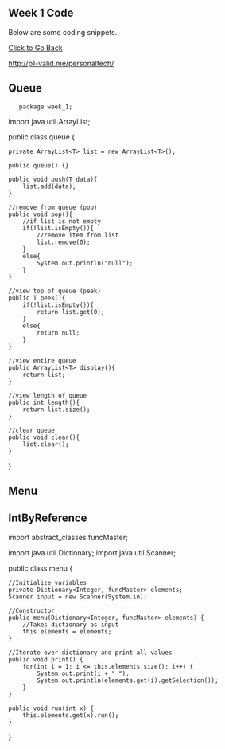 ## Week 1 Code
Below are some coding snippets.
<div markdown=“0”><a href=“https://replit.com/@risaiwazaki/risachallenge#week_1/stack.java” class=“btn btn-info”> Click to Go Back</a></div>

http://p1-valid.me/personaltech/

## Queue
       package week_1;

import java.util.ArrayList;

public class queue<T> {

    private ArrayList<T> list = new ArrayList<T>();

    public queue() {}

    public void push(T data){
        list.add(data);
    }

    //remove from queue (pop)
    public void pop(){
        //if list is not empty
        if(!list.isEmpty()){
            //remove item from list
            list.remove(0);
        }
        else{
            System.out.println("null");
        }
    }

    //view top of queue (peek)
    public T peek(){
        if(!list.isEmpty()){
            return list.get(0);
        }
        else{
            return null;
        }
    }

    //view entire queue
    public ArrayList<T> display(){
        return list;
    }

    //view length of queue
    public int length(){
        return list.size();
    }

    //clear queue
    public void clear(){
        list.clear();
    }
}

## Menu
## IntByReference
   import abstract_classes.funcMaster;

import java.util.Dictionary;
import java.util.Scanner;

public class menu {

    //Initialize variables
    private Dictionary<Integer, funcMaster> elements;
    Scanner input = new Scanner(System.in);

    //Constructor
    public menu(Dictionary<Integer, funcMaster> elements) {
        //Takes dictionary as input
        this.elements = elements;
    }

    //Iterate over dictionary and print all values
    public void print() {
        for(int i = 1; i <= this.elements.size(); i++) {
            System.out.print(i + " ");
            System.out.println(elements.get(i).getSelection());
        }
    }

    public void run(int x) {
        this.elements.get(x).run();
    }
}
